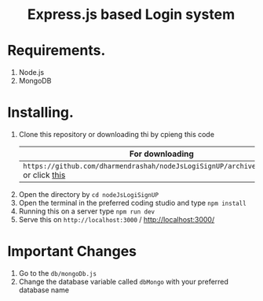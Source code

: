 <h1><center>Express.js based <strong>Login system</strong></center></h1>

<h1>Requirements.</h1>
<ol>
<li>Node.js</li>
<li>MongoDB</li>
</ol>

<h1>Installing.</h1>

<ol>
<li>Clone this repository or downloading thi by cpieng this code
    <table>
    <thead>
        <tr><th>For downloading</th><th>For cloning</th></tr>
    </thead>
    <tbody><tr><td><code>https://github.com/dharmendrashah/nodeJsLogiSignUP/archive/master.zip</code>  or click <a target='_blank' href="https://github.com/dharmendrashah/nodeJsLogiSignUP/archive/master.zip">this</a></td><td><code>git clone https://github.com/dharmendrashah/nodeJsLogiSignUP.git</code></td></tr></tbody>
    </table>
</li>
<li>Open the directory by <code>cd nodeJsLogiSignUP</code></li>
<li>Open the terminal in the preferred coding studio and type <code>npm install</code></li>
<li>Running this on a server type <code>npm run dev</code></li>
<li>Serve this on <code>http://localhost:3000</code> / <a target='_blank' href='http://localhost:3000'>http://localhost:3000/</a></li>
</ol>


<h1>Important Changes</h1>

<ol>
<li>Go to the <code>db/mongoDb.js</code></li>
<li>Change the database variable called <code>dbMongo</code> with your preferred database name 
</ol>
